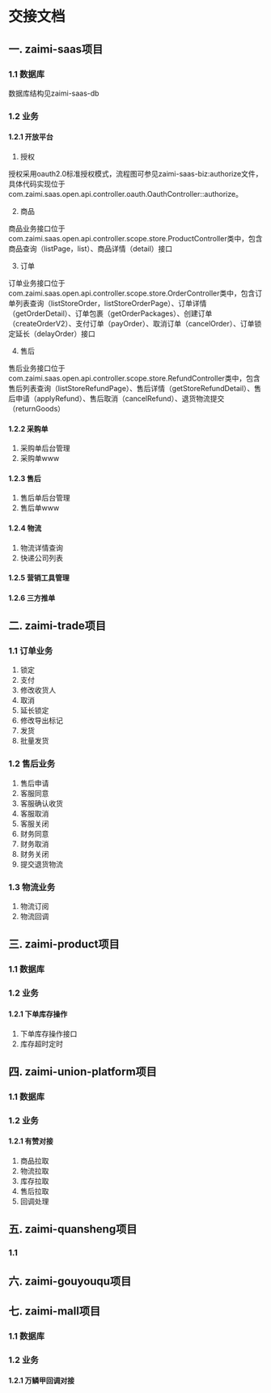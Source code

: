# 交接文档
## 一. zaimi-saas项目

### 1.1 数据库

数据库结构见zaimi-saas-db

### 1.2 业务

#### 1.2.1 开放平台

1. 授权

授权采用oauth2.0标准授权模式，流程图可参见zaimi-saas-biz:authorize文件，具体代码实现位于com.zaimi.saas.open.api.controller.oauth.OauthController::authorize。

2. 商品

商品业务接口位于com.zaimi.saas.open.api.controller.scope.store.ProductController类中，包含商品查询（listPage，list）、商品详情（detail）接口

3. 订单

订单业务接口位于com.zaimi.saas.open.api.controller.scope.store.OrderController类中，包含订单列表查询（listStoreOrder，listStoreOrderPage）、订单详情（getOrderDetail）、订单包裹（getOrderPackages）、创建订单（createOrderV2）、支付订单（payOrder）、取消订单（cancelOrder）、订单锁定延长（delayOrder）接口

4. 售后

售后业务接口位于com.zaimi.saas.open.api.controller.scope.store.RefundController类中，包含售后列表查询（listStoreRefundPage）、售后详情（getStoreRefundDetail）、售后申请（applyRefund）、售后取消（cancelRefund）、退货物流提交（returnGoods）
    
#### 1.2.2 采购单

1. 采购单后台管理
2. 采购单www

#### 1.2.3 售后

1. 售后单后台管理
2. 售后单www

#### 1.2.4 物流

1. 物流详情查询
2. 快递公司列表

#### 1.2.5 营销工具管理

#### 1.2.6 三方推单

## 二. zaimi-trade项目

### 1.1 订单业务

1. 锁定
2. 支付
3. 修改收货人
4. 取消
5. 延长锁定
6. 修改导出标记
7. 发货
8. 批量发货

### 1.2 售后业务

1. 售后申请
2. 客服同意
3. 客服确认收货
4. 客服取消
5. 客服关闭
6. 财务同意
7. 财务取消
8. 财务关闭
9. 提交退货物流

### 1.3 物流业务

1. 物流订阅
2. 物流回调

## 三. zaimi-product项目

### 1.1 数据库

### 1.2 业务

#### 1.2.1 下单库存操作

1. 下单库存操作接口
2. 库存超时定时

## 四. zaimi-union-platform项目

### 1.1 数据库

### 1.2 业务

#### 1.2.1 有赞对接

1. 商品拉取
2. 物流拉取
3. 库存拉取
4. 售后拉取
5. 回调处理

## 五. zaimi-quansheng项目

### 1.1 

## 六. zaimi-gouyouqu项目

## 七. zaimi-mall项目

### 1.1 数据库

### 1.2 业务

#### 1.2.1 万鳞甲回调对接

